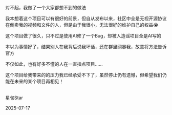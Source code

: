 对不起，我做了一个大家都想不到的做法

我本想着这个项目可以有很好的前景，但自从发布以来，社区中全是无视开源协议在倒卖我的视频和文件的人，但是由于我很小，无法很好的维护自己的权益😭

这个项目做了很久，只不过是使用AI修了一个Bug，却被人造谣项目全是AI写的

本以为事情好了，结果别人在我背后说我坏话，还在群里网暴我，故意将方法告诉官方

不仅如此，也有好多不懂的人在一直指点项目......

这个项目给我带来的的压力我已经承受不下了，虽然停止仍有遗憾，但希望我们仍能在未来的某个项目再相见！

<br>
星旬Star

2025-07-17
